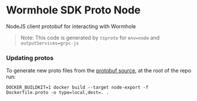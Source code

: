 # Wormhole SDK Proto Node

NodeJS client protobuf for interacting with Wormhole

> Note: This code is generated by `tsproto` for `env=node` and `outputServices=grpc-js`

### Updating protos

To generate new proto files from the [protobuf source](/proto), at the root of the repo run:

    DOCKER_BUILDKIT=1 docker build --target node-export -f Dockerfile.proto -o type=local,dest=. .

